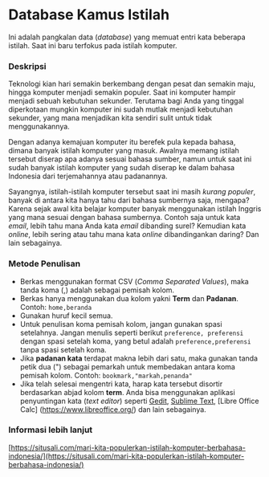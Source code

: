# Database Kamus Istilah

Ini adalah pangkalan data (_database_) yang memuat entri kata beberapa istilah. Saat ini baru terfokus pada istilah komputer.

### Deskripsi
Teknologi kian hari semakin berkembang dengan pesat dan semakin maju, hingga komputer menjadi semakin populer. Saat ini komputer hampir menjadi sebuah kebutuhan sekunder. Terutama bagi Anda yang tinggal diperkotaan mungkin komputer ini sudah mutlak menjadi kebutuhan sekunder, yang mana menjadikan kita sendiri sulit untuk tidak menggunakannya.

Dengan adanya kemajuan komputer itu berefek pula kepada bahasa, dimana banyak istilah komputer yang masuk. Awalnya memang istilah tersebut diserap apa adanya sesuai bahasa sumber, namun untuk saat ini sudah banyak istilah komputer yang sudah diserap ke dalam bahasa Indonesia dari terjemahannya atau padanannya.

Sayangnya, istilah-istilah komputer tersebut saat ini masih *kurang populer*, banyak di antara kita hanya tahu dari bahasa sumbernya saja, mengapa? Karena sejak awal kita belajar komputer banyak menggunakan istilah Inggris yang mana sesuai dengan bahasa sumbernya. Contoh saja untuk kata _email_, lebih tahu mana Anda kata _email_ dibanding surel? Kemudian kata _online_, lebih sering atau tahu mana kata _online_ dibandingankan daring? Dan lain sebagainya.

### Metode Penulisan
- Berkas menggunakan format CSV (_Comma Separated Values_), maka tanda koma (,) adalah sebagai pemisah kolom.
- Berkas hanya menggunakan dua kolom yakni **Term** dan **Padanan**.
Contoh: `home,beranda`
- Gunakan huruf kecil semua.
- Untuk penulisan koma pemisah kolom, jangan gunakan spasi setelahnya.
Jangan menulis seperti berikut `preference, preferensi` dengan spasi setelah koma, yang betul adalah `preference,preferensi` tanpa spasi setelah koma.
- Jika **padanan kata** terdapat makna lebih dari satu, maka gunakan tanda petik dua (") sebagai pemarkah untuk membedakan antara koma pemisah kolom.
Contoh: `bookmark,"markah,penanda"`
- Jika telah selesai mengentri kata, harap kata tersebut disortir berdasarkan abjad kolom **term**. Anda bisa menggunakan aplikasi penyuntingan kata (_text editor_) seperti [Gedit](https://wiki.gnome.org/Apps/Gedit), [Sublime Text](https://www.sublimetext.com/), [Libre Office Calc] (https://www.libreoffice.org/) dan lain sebagainya.

### Informasi lebih lanjut
[https://situsali.com/mari-kita-populerkan-istilah-komputer-berbahasa-indonesia/](https://situsali.com/mari-kita-populerkan-istilah-komputer-berbahasa-indonesia/)
